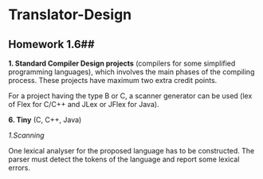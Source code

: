 # Translator-Design
## Homework 1.6##
**1. Standard Compiler Design projects** (compilers for some simplified programming languages), which involves the main phases of the compiling process. These projects have maximum two extra credit points.

For a project having the type B or C, a scanner generator can be used (lex of Flex for C/C++ and JLex or JFlex for Java).

**6. Tiny** (C, C++, Java)

*1.Scanning*

One lexical analyser for the proposed language has to be constructed. The parser must detect the tokens of the language and report some lexical errors.
